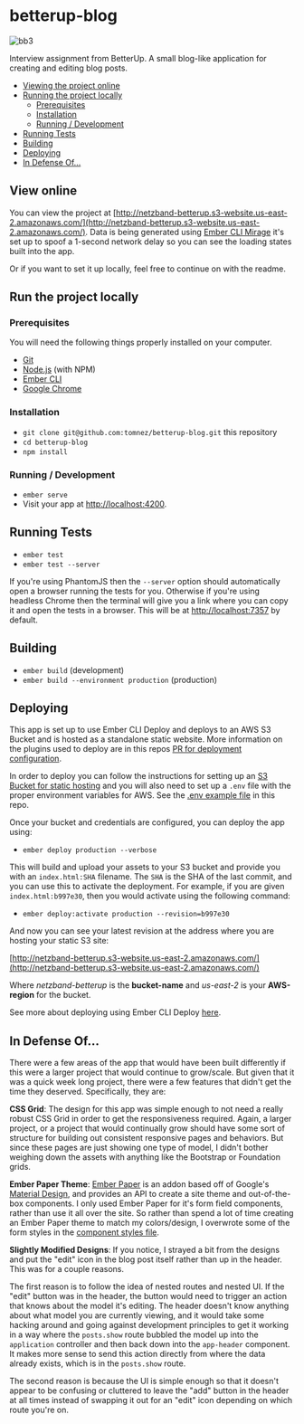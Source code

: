 # betterup-blog

![bb3](https://user-images.githubusercontent.com/2292367/30714387-94d70706-9ee0-11e7-9a49-b97cd420cd17.gif)

Interview assignment from BetterUp. A small blog-like application for creating and editing blog posts.

* [Viewing the project online](#viewonline)
* [Running the project locally](#run-the-project-locally)
  * [Prerequisites](#prerequisites)
  * [Installation](#installation)
  * [Running / Development](#running--development)
* [Running Tests](#running-tests)
* [Building](#building)
* [Deploying](#deploying)
* [In Defense Of...](#in-defense-of)

## View online

You can view the project at [http://netzband-betterup.s3-website.us-east-2.amazonaws.com/](http://netzband-betterup.s3-website.us-east-2.amazonaws.com/). Data is being generated using [Ember CLI Mirage](http://www.ember-cli-mirage.com/) it's set up to spoof a 1-second network delay so you can see the loading states built into the app.

Or if you want to set it up locally, feel free to continue on with the readme.

## Run the project locally

### Prerequisites

You will need the following things properly installed on your computer.

* [Git](https://git-scm.com/)
* [Node.js](https://nodejs.org/) (with NPM)
* [Ember CLI](https://ember-cli.com/)
* [Google Chrome](https://google.com/chrome/)

### Installation

* `git clone git@github.com:tomnez/betterup-blog.git` this repository
* `cd betterup-blog`
* `npm install`

### Running / Development

* `ember serve`
* Visit your app at [http://localhost:4200](http://localhost:4200).

## Running Tests

* `ember test`
* `ember test --server`

If you're using PhantomJS then the `--server` option should automatically open a browser running the tests for you. Otherwise if you're using headless Chrome then the terminal will give you a link where you can copy it and open the tests in a browser. This will be at [http://localhost:7357](http://localhost:7357) by default.

## Building

* `ember build` (development)
* `ember build --environment production` (production)

## Deploying

This app is set up to use Ember CLI Deploy and deploys to an AWS S3 Bucket and is hosted as a standalone static website. More information on the plugins used to deploy are in this repos [PR for deployment configuration](https://github.com/tomnez/betterup-blog/pull/12).

In order to deploy you can follow the instructions for setting up an [S3 Bucket for static hosting](http://docs.aws.amazon.com/AmazonS3/latest/dev/WebsiteHosting.html) and you will also need to set up a `.env` file with the proper environment variables for AWS. See the [.env example file](https://github.com/tomnez/betterup-blog/blob/master/.env.example) in this repo.

Once your bucket and credentials are configured, you can deploy the app using:

* `ember deploy production --verbose`

This will build and upload your assets to your S3 bucket and provide you with an `index.html:SHA` filename. The `SHA` is the SHA of the last commit, and you can use this to activate the deployment. For example, if you are given `index.html:b997e30`, then you would activate using the following command:

* `ember deploy:activate production --revision=b997e30`

And now you can see your latest revision at the address where you are hosting your static S3 site:

[http://netzband-betterup.s3-website.us-east-2.amazonaws.com/](http://netzband-betterup.s3-website.us-east-2.amazonaws.com/)

Where _netzband-betterup_ is the **bucket-name** and _us-east-2_ is your **AWS-region** for the bucket.

See more about deploying using Ember CLI Deploy [here](http://ember-cli-deploy.com/).

## In Defense Of...

There were a few areas of the app that would have been built differently if this were a larger project that would continue to grow/scale. But given that it was a quick week long project, there were a few features that didn't get the time they deserved. Specifically, they are:

**CSS Grid**:
The design for this app was simple enough to not need a really robust CSS Grid in order to get the responsiveness required. Again, a larger project, or a project that would continually grow should have some sort of structure for building out consistent responsive pages and behaviors. But since these pages are just showing one type of model, I didn't bother weighing down the assets with anything like the Bootstrap or Foundation grids.

**Ember Paper Theme**:
[Ember Paper](http://miguelcobain.github.io/ember-paper/) is an addon based off of Google's [Material Design](https://www.google.com/design/spec/material-design/introduction.html), and provides an API to create a site theme and out-of-the-box components. I only used Ember Paper for it's form field components, rather than use it all over the site. So rather than spend a lot of time creating an Ember Paper theme to match my colors/design, I overwrote some of the form styles in the [component styles file](https://github.com/tomnez/betterup-blog/blob/master/app/components/modals/post-form/styles.scss).

**Slightly Modified Designs**:
If you notice, I strayed a bit from the designs and put the "edit" icon in the blog post itself rather than up in the header. This was for a couple reasons.

The first reason is to follow the idea of nested routes and nested UI. If the "edit" button was in the header, the button would need to trigger an action that knows about the model it's editing. The header doesn't know anything about what model you are currently viewing, and it would take some hacking around and going against development principles to get it working in a way where the `posts.show` route bubbled the model up into the `application` controller and then back down into the `app-header` component. It makes more sense to send this action directly from where the data already exists, which is in the `posts.show` route.

The second reason is because the UI is simple enough so that it doesn't appear to be confusing or cluttered to leave the "add" button in the header at all times instead of swapping it out for an "edit" icon depending on which route you're on.
